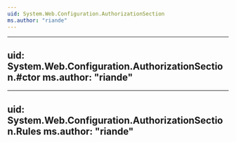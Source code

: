 ```yaml
---
uid: System.Web.Configuration.AuthorizationSection
ms.author: "riande"
---
```


---
uid: System.Web.Configuration.AuthorizationSection.#ctor
ms.author: "riande"
---

---
uid: System.Web.Configuration.AuthorizationSection.Rules
ms.author: "riande"
---
